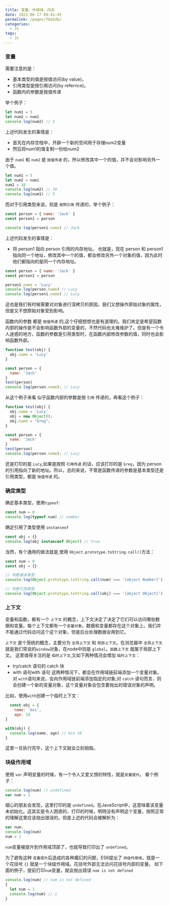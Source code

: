 ```yaml
---
title: 变量、作用域、内存
date: 2021-06-17 09:41:45
permalink: /pages/70a5db/
categories:
  - Js
tags:
  - Js
---
```

### 变量

需要注意的是：

- 基本类型的值是按值访问(by value)，
- 引用类型是按引用访问(by refernce)。
- 函数内的参数是按值传递

举个例子：

```js
let num1 = 5
let num2 = num1
console.log(num2) // 5
```

上述代码发生的事情是：

- 首先在内存空栈中，开辟一个新的空间用于存储num2变量
- 然后将num1的值复制一份给num2

由于 `num1` 和 `num2` 是 `按值传递` 的，所以修改其中一个的值，并不会对影响另外一个值。

```js
let num1 = 5
let num2 = num1
num2 = 10
console.log(num2) // 10
console.log(num1) // 5
```

而对于引用类型来说，则是 `按照引用` 传递的，举个例子：

```js
const person = { name: 'Jack' }
const person1 = person

console.log(person1.name) // Jack
```

上述代码发生的事情是：

- 将 person1 指向 person 引用的内存地址。
也就是，现在 person 和 person1 指向同一个地址，修改其中一个的值，都会修改另外一个对象的值，因为此时他们都指向的是同一个内存地址。

```js
const person = { name: 'Jack' }
const person1 = person

person1.name = 'Lucy'
console.log(person.name) // Lucy
console.log(person1.name) // Lucy
```

这也是我们有时候需要对对象进行深拷贝的原因，我们又想操作原始对象的属性，但是又不想原始对象受到影响。

函数内的参数 都是 `按值传递` 的,这个仔细想想也是有道理的。我们肯定是希望函数内部的操作是不会影响函数外部的变量的，不然代码也太难维护了。但是有一个令人迷惑的地方，函数的参数是引用类型时，在函数内部修改参数的值，同时也会影响函数外部。

```js
function test(obj) {
  obj.name = 'Lucy'
}

const person = {
  name: 'Jack'
}
test(person)
console.log(person.name); // Lucy
```

从这个例子来看 似乎函数内部的参数是按 `引用` 传递的，再看这个例子：

```js
function test(obj) {
  obj.name = 'Lucy'
  obj = new Object();
  obj.name = "Greg";
}

const person = {
  name: 'Jack'
}
test(person)
console.log(person.name); // Lucy
```

还是打印的是 `Lucy`,如果是按照 `引用传递` 的话，应该打印的是 `Greg`，因为 person 的引用指向了新的地址。所以，总的来说，不管是函数传递的参数是基本类型还是引用类型，都是 `按值传递` 的。

### 确定类型

确定基本类型，使用`typeof`:

```js
const num = 0
console.log(typeof num) // number
```

确定引用了类型使用 `instanceof`

```js
const obj = {}
console.log(obj instanceof Object) // true
```

当然，有个通用的做法就是,使用 `Object.prototype.toString.call()`方法：

```js
const num = 0
const obj = {}

// 判断基本类型
console.log(Object.prototype.toString.call(num) === '[object Number]') // true

// 判断引用类型
console.log(Object.prototype.toString.call(obj) === '[object Object]') // true
```

### 上下文

变量和函数，都有一个 `上下文` 的概念，上下文决定了决定了它们可以访问哪些数据和变量。每个上下文都有一个`变量对象`，数据和变量都存在这个对象上。我们并不能通过代码访问这个这个对象，但是后台处理数据会用到它。

`上下文` 是个笼统的概念，主要分为 `全局上下文` 和 `局部上下文`。在浏览器中 `全局上下文` 就是我们常说的`window`对象，在node中则是 `global`。`函数上下文` 就属于局部上下文。
这里值得关注的是 `临时上下文`,又如下两种情况会增加 `临时上下文`：

- try/catch 语句的 catch 块
- with 语句with 语句
这两种情况下，都会在作用域链前端添加一个变量对象。对 `with`语句来说，会向作用域链前端添加指定的对象;对 `catch` 语句而言，则会创建一个新的变量对象，这个变量对象会包含要抛出的错误对象的声明。

比如，使用`with`创建一个临时上下文：

```js
  const obj = {
    name: 'mss',
    age: 18
}

with(obj) {
  console.log(name, age) // mss 18
}
```

这里一旦执行完毕，这个上下文就会立刻销毁。

### 块级作用域

使用 `var` 声明变量的时候，有一个令人又爱又恨的特性，就是`变量提升`。
看个例子：

```js
console.log(num) // undefined
var num = 1
```

细心的朋友会发现，这里打印的是 `undefined`。在JavaScript中，这意味着该变量未初始化。这其实是令人困惑的，打印的时候，明明没有声明这个变量，按照正常的理解这里应该抛出错误的。但是上述的代码会被解析为：

```js
var num;
console.log(num)
num = 1
```

`num`变量被提升到作用域顶部了，也就导致打印出了 `undefined`。

为了避免这种 `变量提升`后造成的各种魔幻的问题，ES6提出了 `块级作用域`，就是一个花括号 `{}` 就是一个块级作用域。花括号外部无法访问花括号内部的变量。
如下面的例子，提前打印`num`变量，就会抛出错误 `num is not defined`

```js
console.log(num) // num is not defined
{
  let num = 1
  console.log(num) // 1
}
```
